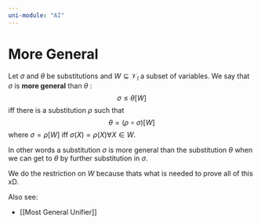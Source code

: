 ```yaml
---
uni-module: "AI"
---
```


# More General

Let $\sigma$ and $\theta$ be substitutions and $W\subseteq \mathcal{V}_l$ a subset of variables. We say that $\sigma$ is **more general** than $\theta$ :
$$\sigma\leq\theta[W]$$ iff there is a substitution $\rho$ such that
$$\theta=(\rho \circ \sigma)[W]$$ where $\sigma=\rho[W]$ iff $\sigma(X)=\rho(X) \forall X\in W$.

In other words a substitution $\sigma$ is more general than the substitution $\theta$ when we can get to $\theta$ by further substitution in $\sigma$.

We do the restriction on $W$ because thats what is needed to prove all of this xD.

Also see:

- [[Most General Unifier]]
